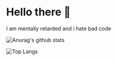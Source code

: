 # Hello there :wave:
I am mentally retarded and i hate bad code

![Anurag's github stats](https://github-readme-stats.vercel.app/api?username=Blastyyyyy&theme=tokyonight)

![Top Langs](https://github-readme-stats.vercel.app/api/top-langs/?username=Autist69420&layout=compact&theme=tokyonight)
